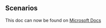 ## Scenarios

This doc can now be found on [Microsoft Docs](https://docs.microsoft.com/power-platform/guidance/coe/cli/alm/scenarios/overview)